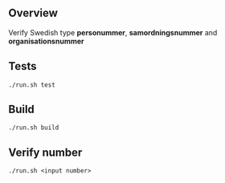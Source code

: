 ## Overview
Verify Swedish type **personummer**, **samordningsnummer** and **organisationsnummer**

## Tests
`./run.sh test`

## Build
`./run.sh build`

## Verify number
`./run.sh <input number>`
